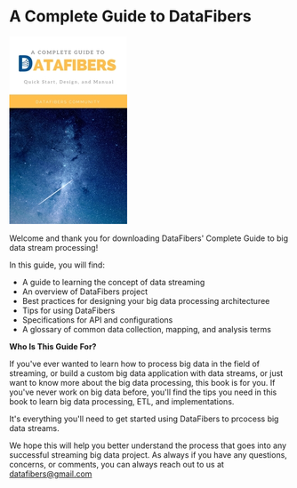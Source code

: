 # A Complete Guide to DataFibers
![](https://github.com/datafibers/df_complete_guide/blob/master/cover_small.jpg?raw=true)

Welcome and thank you for downloading DataFibers' Complete Guide to big data stream processing! 

In this guide, you will find:
- A guide to learning the concept of data streaming
- An overview of DataFibers project
- Best practices for designing your big data processing architecturee
- Tips for using DataFibers
- Specifications for API and configurations
- A glossary of common data collection, mapping, and analysis terms

**Who Is This Guide For?**

If you've ever wanted to learn how to process big data in the field of streaming, or build a custom big data application with data streams, or just want to know more about the big data processing, this book is for you. If you've never work on big data before, you'll find the tips you need in this book to learn big data processing, ETL, and implementations. 

It's everything you'll need to get started using DataFibers to prcocess big data streams.

We hope this will help you better understand the process that goes into any successful streaming big data project. As always if you have any questions, concerns, or comments, you can always reach out to us at [datafibers@gmail.com](mailto:datafibers@gmail.com)


